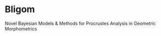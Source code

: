 # Bligom
 Novel Bayesian Models &   Methods for  Procrustes  Analysis  in Geometric Morphometrics  
